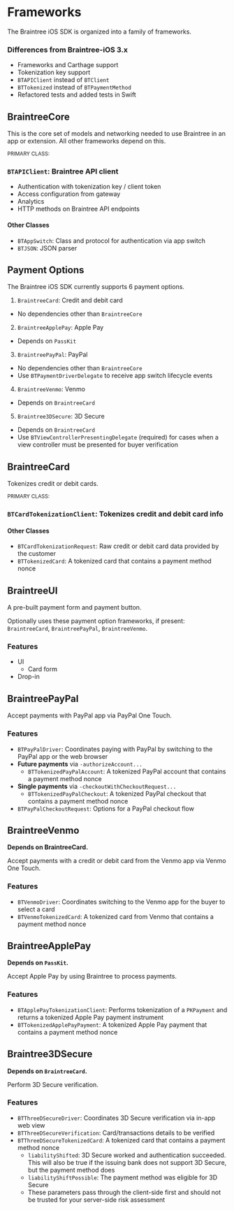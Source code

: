 # Frameworks

The Braintree iOS SDK is organized into a family of frameworks.

### Differences from Braintree-iOS 3.x
* Frameworks and Carthage support
* Tokenization key support
* `BTAPIClient` instead of `BTClient`
* `BTTokenized` instead of `BTPaymentMethod`
* Refactored tests and added tests in Swift


## BraintreeCore

This is the core set of models and networking needed to use Braintree in an app or extension. All other frameworks depend on this.

<sub>PRIMARY CLASS:</sub>
### `BTAPIClient`: Braintree API client
* Authentication with tokenization key / client token
* Access configuration from gateway
* Analytics
* HTTP methods on Braintree API endpoints

#### Other Classes

* `BTAppSwitch`: Class and protocol for authentication via app switch
* `BTJSON`: JSON parser

## Payment Options

The Braintree iOS SDK currently supports 6 payment options.

1. `BraintreeCard`: Credit and debit card
  * No dependencies other than `BraintreeCore`
2. `BraintreeApplePay`: Apple Pay
  * Depends on `PassKit`
3. `BraintreePayPal`: PayPal
  * No dependencies other than `BraintreeCore`
  * Use `BTPaymentDriverDelegate` to receive app switch lifecycle events
4. `BraintreeVenmo`: Venmo
  * Depends on `BraintreeCard`
5. `Braintree3DSecure`: 3D Secure
  * Depends on `BraintreeCard`
  * Use `BTViewControllerPresentingDelegate` (required) for cases when a view controller must be presented for buyer verification

## BraintreeCard

Tokenizes credit or debit cards.

<sub>PRIMARY CLASS:</sub>
### `BTCardTokenizationClient`: Tokenizes credit and debit card info

#### Other Classes

* `BTCardTokenizationRequest`: Raw credit or debit card data provided by the customer
* `BTTokenizedCard`: A tokenized card that contains a payment method nonce


## BraintreeUI

A pre-built payment form and payment button.

Optionally uses these payment option frameworks, if present: `BraintreeCard`, `BraintreePayPal`, `BraintreeVenmo`.

### Features

* UI
  * Card form
* Drop-in


## BraintreePayPal

Accept payments with PayPal app via PayPal One Touch.

### Features

* `BTPayPalDriver`: Coordinates paying with PayPal by switching to the PayPal app or the web browser
* **Future payments** via `-authorizeAccount...`
  * `BTTokenizedPayPalAccount`: A tokenized PayPal account that contains a payment method nonce
* **Single payments** via `-checkoutWithCheckoutRequest...`
  * `BTTokenizedPayPalCheckout`: A tokenized PayPal checkout that contains a payment method nonce
* `BTPayPalCheckoutRequest`: Options for a PayPal checkout flow


## BraintreeVenmo

**Depends on BraintreeCard.**

Accept payments with a credit or debit card from the Venmo app via Venmo One Touch.

### Features

* `BTVenmoDriver`: Coordinates switching to the Venmo app for the buyer to select a card
* `BTVenmoTokenizedCard`: A tokenized card from Venmo that contains a payment method nonce


## BraintreeApplePay

**Depends on `PassKit`.**

Accept Apple Pay by using Braintree to process payments.

### Features

* `BTApplePayTokenizationClient`: Performs tokenization of a `PKPayment` and returns a tokenized Apple Pay payment instrument
* `BTTokenizedApplePayPayment`: A tokenized Apple Pay payment that contains a payment method nonce


## Braintree3DSecure

**Depends on `BraintreeCard`.**

Perform 3D Secure verification.

### Features

* `BTThreeDSecureDriver`: Coordinates 3D Secure verification via in-app web view
* `BTThreeDSecureVerification`: Card/transactions details to be verified
* `BTThreeDSecureTokenizedCard`: A tokenized card that contains a payment method nonce
  * `liabilityShifted`: 3D Secure worked and authentication succeeded. This will also be true if the issuing bank does not support 3D Secure, but the payment method does
  * `liabilityShiftPossible`: The payment method was eligible for 3D Secure
  * These parameters pass through the client-side first and should not be trusted for your server-side risk assessment

